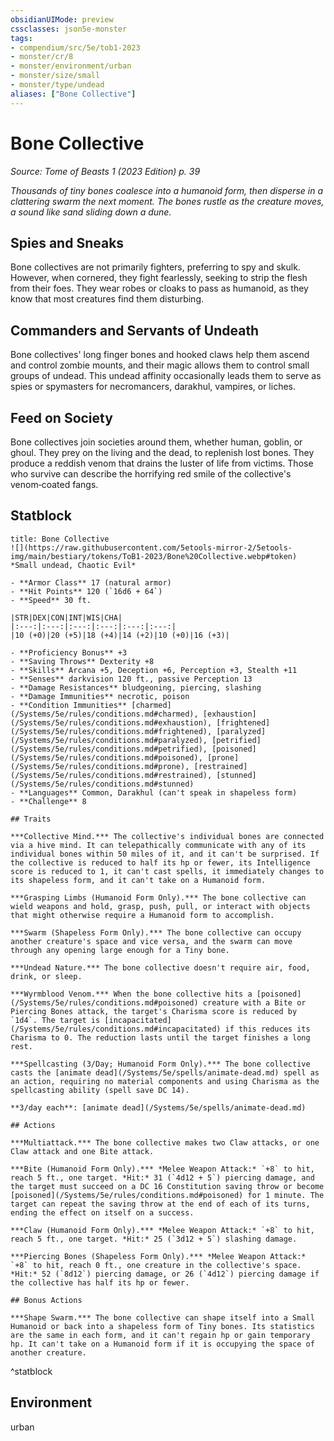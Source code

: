 ```yaml
---
obsidianUIMode: preview
cssclasses: json5e-monster
tags:
- compendium/src/5e/tob1-2023
- monster/cr/8
- monster/environment/urban
- monster/size/small
- monster/type/undead
aliases: ["Bone Collective"]
---
```

# Bone Collective
*Source: Tome of Beasts 1 (2023 Edition) p. 39*  

*Thousands of tiny bones coalesce into a humanoid form, then disperse in a clattering swarm the next moment. The bones rustle as the creature moves, a sound like sand sliding down a dune.*

## Spies and Sneaks

Bone collectives are not primarily fighters, preferring to spy and skulk. However, when cornered, they fight fearlessly, seeking to strip the flesh from their foes. They wear robes or cloaks to pass as humanoid, as they know that most creatures find them disturbing.

## Commanders and Servants of Undeath

Bone collectives' long finger bones and hooked claws help them ascend and control zombie mounts, and their magic allows them to control small groups of undead. This undead affinity occasionally leads them to serve as spies or spymasters for necromancers, darakhul, vampires, or liches.

## Feed on Society

Bone collectives join societies around them, whether human, goblin, or ghoul. They prey on the living and the dead, to replenish lost bones. They produce a reddish venom that drains the luster of life from victims. Those who survive can describe the horrifying red smile of the collective's venom‑coated fangs.

## Statblock

```ad-statblock
title: Bone Collective
![](https://raw.githubusercontent.com/5etools-mirror-2/5etools-img/main/bestiary/tokens/ToB1-2023/Bone%20Collective.webp#token)
*Small undead, Chaotic Evil*

- **Armor Class** 17 (natural armor)
- **Hit Points** 120 (`16d6 + 64`)
- **Speed** 30 ft.

|STR|DEX|CON|INT|WIS|CHA|
|:---:|:---:|:---:|:---:|:---:|:---:|
|10 (+0)|20 (+5)|18 (+4)|14 (+2)|10 (+0)|16 (+3)|

- **Proficiency Bonus** +3
- **Saving Throws** Dexterity +8
- **Skills** Arcana +5, Deception +6, Perception +3, Stealth +11
- **Senses** darkvision 120 ft., passive Perception 13
- **Damage Resistances** bludgeoning, piercing, slashing
- **Damage Immunities** necrotic, poison
- **Condition Immunities** [charmed](/Systems/5e/rules/conditions.md#charmed), [exhaustion](/Systems/5e/rules/conditions.md#exhaustion), [frightened](/Systems/5e/rules/conditions.md#frightened), [paralyzed](/Systems/5e/rules/conditions.md#paralyzed), [petrified](/Systems/5e/rules/conditions.md#petrified), [poisoned](/Systems/5e/rules/conditions.md#poisoned), [prone](/Systems/5e/rules/conditions.md#prone), [restrained](/Systems/5e/rules/conditions.md#restrained), [stunned](/Systems/5e/rules/conditions.md#stunned)
- **Languages** Common, Darakhul (can't speak in shapeless form)
- **Challenge** 8

## Traits

***Collective Mind.*** The collective's individual bones are connected via a hive mind. It can telepathically communicate with any of its individual bones within 50 miles of it, and it can't be surprised. If the collective is reduced to half its hp or fewer, its Intelligence score is reduced to 1, it can't cast spells, it immediately changes to its shapeless form, and it can't take on a Humanoid form.

***Grasping Limbs (Humanoid Form Only).*** The bone collective can wield weapons and hold, grasp, push, pull, or interact with objects that might otherwise require a Humanoid form to accomplish.

***Swarm (Shapeless Form Only).*** The bone collective can occupy another creature's space and vice versa, and the swarm can move through any opening large enough for a Tiny bone.

***Undead Nature.*** The bone collective doesn't require air, food, drink, or sleep.

***Wyrmblood Venom.*** When the bone collective hits a [poisoned](/Systems/5e/rules/conditions.md#poisoned) creature with a Bite or Piercing Bones attack, the target's Charisma score is reduced by `1d4`. The target is [incapacitated](/Systems/5e/rules/conditions.md#incapacitated) if this reduces its Charisma to 0. The reduction lasts until the target finishes a long rest.

***Spellcasting (3/Day; Humanoid Form Only).*** The bone collective casts the [animate dead](/Systems/5e/spells/animate-dead.md) spell as an action, requiring no material components and using Charisma as the spellcasting ability (spell save DC 14).

**3/day each**: [animate dead](/Systems/5e/spells/animate-dead.md)

## Actions

***Multiattack.*** The bone collective makes two Claw attacks, or one Claw attack and one Bite attack.

***Bite (Humanoid Form Only).*** *Melee Weapon Attack:* `+8` to hit, reach 5 ft., one target. *Hit:* 31 (`4d12 + 5`) piercing damage, and the target must succeed on a DC 16 Constitution saving throw or become [poisoned](/Systems/5e/rules/conditions.md#poisoned) for 1 minute. The target can repeat the saving throw at the end of each of its turns, ending the effect on itself on a success.

***Claw (Humanoid Form Only).*** *Melee Weapon Attack:* `+8` to hit, reach 5 ft., one target. *Hit:* 25 (`3d12 + 5`) slashing damage.

***Piercing Bones (Shapeless Form Only).*** *Melee Weapon Attack:* `+8` to hit, reach 0 ft., one creature in the collective's space. *Hit:* 52 (`8d12`) piercing damage, or 26 (`4d12`) piercing damage if the collective has half its hp or fewer.

## Bonus Actions

***Shape Swarm.*** The bone collective can shape itself into a Small Humanoid or back into a shapeless form of Tiny bones. Its statistics are the same in each form, and it can't regain hp or gain temporary hp. It can't take on a Humanoid form if it is occupying the space of another creature.
```
^statblock

## Environment

urban